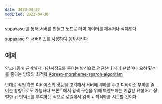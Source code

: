 ```yaml
---
date: 2023-04-27
modified: 2023-04-30
---
```


supabase 를 통해 서버를 만들고
노드로 더미 데이터를 채우거나 삭제한다

supabase 의 서버리스를 사용하여 동작시킨다

## 예제

알고리즘에 근거해서 시간복잡도를 줄이는 방식으로 접근한다
서버 분할이나 요청 횟수를 줄이는 방향의 최적화
[Korean-morpheme-search-algorithm](../../topic/tech-review/T2023-03-30/Korean-morpheme-search-algorithm.md)

반대로 작업 하면 디바이스의 성능을 고려해서 서버에 부하를 주고 디바이스 부하를 줄이는 방향으로도 가능하다
프론트에서 검색 구현을 위해 백엔드에는 키값만 요청하고 정렬한 뒤 인덱스를 부여하는 식으로 로컬에서 검색 + 최적화를 시도할 것이다
